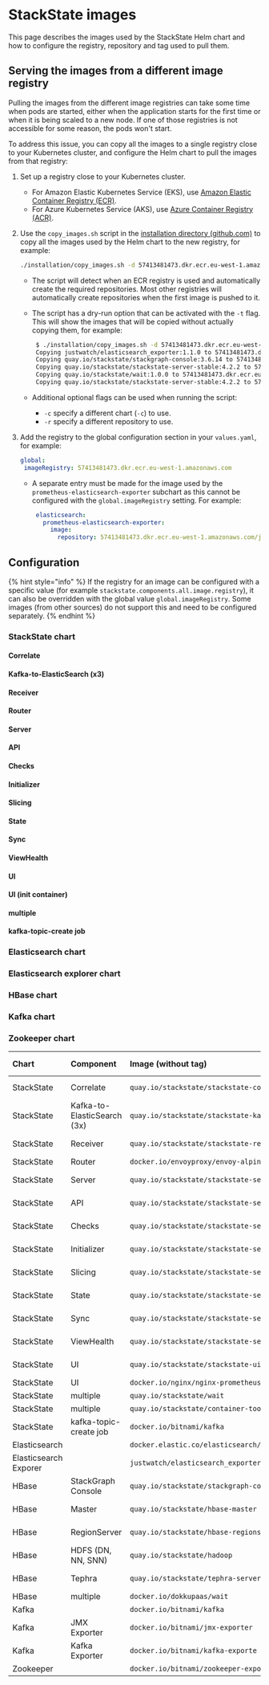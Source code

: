 # StackState images

This page describes the images used by the StackState Helm chart and how to configure the registry, repository and tag used to pull them.

## Serving the images from a different image registry

Pulling the images from the different image registries can take some time when pods are started, either when the application starts for the first time or when it is being scaled to a new node. If one of those registries is not accessible for some reason, the pods won't start.

To address this issue, you can copy all the images to a single registry close to your Kubernetes cluster, and configure the Helm chart to pull the images from that registry:

1. Set up a registry close to your Kubernetes cluster.
   * For Amazon Elastic Kubernetes Service \(EKS\), use [Amazon Elastic Container Registry \(ECR\)](https://aws.amazon.com/ecr/).
   * For Azure Kubernetes Service \(AKS\), use [Azure Container Registry \(ACR\)](https://azure.microsoft.com/en-us/services/container-registry/).
2. Use the `copy_images.sh` script in the [installation directory \(github.com\)](https://github.com/StackVista/helm-charts/tree/master/stable/stackstate/installation) to copy all the images used by the Helm chart to the new registry, for example:

   ```bash
   ./installation/copy_images.sh -d 57413481473.dkr.ecr.eu-west-1.amazonaws.com
   ```

   * The script will detect when an ECR registry is used and automatically create the required repositories. Most other registries will automatically create repositories when the first image is pushed to it.
   * The script has a dry-run option that can be activated with the `-t` flag. This will show the images that will be copied without actually copying them, for example:

     ```bash
      $ ./installation/copy_images.sh -d 57413481473.dkr.ecr.eu-west-1.amazonaws.com -t
      Copying justwatch/elasticsearch_exporter:1.1.0 to 57413481473.dkr.ecr.eu-west-1.amazonaws.com/justwatch/elasticsearch_exporter:1.1.0 (dry-run)
      Copying quay.io/stackstate/stackgraph-console:3.6.14 to 57413481473.dkr.ecr.eu-west-1.amazonaws.com/stackstate/stackgraph-console:3.6.14 (dry-run)
      Copying quay.io/stackstate/stackstate-server-stable:4.2.2 to 57413481473.dkr.ecr.eu-west-1.amazonaws.com/stackstate/stackstate-server-stable:4.2.2 (dry-run)
      Copying quay.io/stackstate/wait:1.0.0 to 57413481473.dkr.ecr.eu-west-1.amazonaws.com/stackstate/wait:1.0.0 (dry-run)
      Copying quay.io/stackstate/stackstate-server-stable:4.2.2 to 57413481473.dkr.ecr.eu-west-1.amazonaws.com/stackstate/stackstate-server-stable:4.2.2 (dry-run)
     ```

   * Additional optional flags can be used when running the script:
     * `-c` specify a different chart (`-c`) to use.
     * `-r` specify a different repository to use.

3. Add the registry to the global configuration section in your `values.yaml`, for example:

   ```yaml
   global:
    imageRegistry: 57413481473.dkr.ecr.eu-west-1.amazonaws.com
   ```

   * A separate entry must be made for the image used by the `prometheus-elasticsearch-exporter` subchart as this cannot be configured with the `global.imageRegistry` setting. For example:

     ```yaml
      elasticsearch:
        prometheus-elasticsearch-exporter:
          image:
            repository: 57413481473.dkr.ecr.eu-west-1.amazonaws.com/justwatch/elasticsearch_exporter
     ```

## Configuration

{% hint style="info" %}
If the registry for an image can be configured with a specific value \(for example `stackstate.components.all.image.registry`\), it can also be overridden with the global value `global.imageRegistry`. Some images \(from other sources\) do not support this and need to be configured separately.
{% endhint %}

### StackState chart

#### Correlate

#### Kafka-to-ElasticSearch (x3)

#### Receiver

#### Router

#### Server

#### API

#### Checks

#### Initializer

#### Slicing

#### State

#### Sync

#### ViewHealth

#### UI

#### UI (init container)

#### multiple

#### kafka-topic-create job

### Elasticsearch chart

### Elasticsearch explorer chart

### HBase chart

### Kafka chart

### Zookeeper chart

| Chart | Component | Image \(without tag\) | Value for registry \(can be overridden with `global.imageRegistry`\) | Value for repository | Value for tag |
| :--- | :--- | :--- | :--- | :--- | :--- |
| StackState | Correlate | `quay.io/stackstate/stackstate-correlate` | `stackstate.components.all.image.registry` | `stackstate.components.correlate.image.repository` | `stackstate.components.correlate.image.tag` \(defaults to `stackstate.components.all.image.tag`\) |
| StackState | Kafka-to-ElasticSearch \(3x\) | `quay.io/stackstate/stackstate-kafka-to-es` | `stackstate.components.all.image.registry` | `stackstate.components.k2es.image.repository` | `stackstate.components.k2es.image.tag` \(defaults to `stackstate.components.all.image.tag`\) |
| StackState | Receiver | `quay.io/stackstate/stackstate-receiver` | `stackstate.components.all.image.registry` | `stackstate.components.receiver.image.repository` | `stackstate.components.receiver.image.tag` \(defaults to `stackstate.components.all.image.tag`\) |
| StackState | Router | `docker.io/envoyproxy/envoy-alpine` | `stackstate.components.router.image.registry` | `stackstate.components.router.image.repository` | `stackstate.components.router.image.tag` |
| StackState | Server | `quay.io/stackstate/stackstate-server` | `stackstate.components.all.image.registry` | `stackstate.components.server.image.repository` | `stackstate.components.server.image.tag` \(defaults to `stackstate.components.all.image.tag`\) |
| StackState | API | `quay.io/stackstate/stackstate-server` | `stackstate.components.all.image.registry` | `stackstate.components.api.image.repository` | `stackstate.components.api.image.tag` \(defaults to `stackstate.components.all.image.tag`\) |
| StackState | Checks | `quay.io/stackstate/stackstate-server` | `stackstate.components.all.image.registry` | `stackstate.components.checks.image.repository` | `stackstate.components.checks.image.tag` \(defaults to `stackstate.components.all.image.tag`\) |
| StackState | Initializer | `quay.io/stackstate/stackstate-server` | `stackstate.components.all.image.registry` | `stackstate.components.initializer.image.repository` | `stackstate.components.initializer.image.tag` \(defaults to `stackstate.components.all.image.tag`\) |
| StackState | Slicing | `quay.io/stackstate/stackstate-server` | `stackstate.components.all.image.registry` | `stackstate.components.slicing.image.repository` | `stackstate.components.slicing.image.tag` \(defaults to `stackstate.components.all.image.tag`\) |
| StackState | State | `quay.io/stackstate/stackstate-server` | `stackstate.components.all.image.registry` | `stackstate.components.state.image.repository` | `stackstate.components.state.image.tag` \(defaults to `stackstate.components.all.image.tag`\) |
| StackState | Sync | `quay.io/stackstate/stackstate-server` | `stackstate.components.all.image.registry` | `stackstate.components.sync.image.repository` | `stackstate.components.sync.image.tag` \(defaults to `stackstate.components.all.image.tag`\) |
| StackState | ViewHealth | `quay.io/stackstate/stackstate-server` | `stackstate.components.all.image.registry` | `stackstate.components.viewHealth.image.repository` | `stackstate.components.viewHealth.image.tag` \(defaults to `stackstate.components.all.image.tag`\) |
| StackState | UI | `quay.io/stackstate/stackstate-ui` | `stackstate.components.all.image.registry` | `stackstate.components.ui.image.repository` | `stackstate.components.ui.image.tag` \(defaults to `stackstate.components.all.image.tag`\) |
| StackState | UI | `docker.io/nginx/nginx-prometheus-exporter` | `stackstate.components.nginxPrometheusExporter.image.registry` | `stackstate.components.nginxPrometheusExporter.image.repository` | `stackstate.components.nginxPrometheusExporter.image.tag` |
| StackState | multiple | `quay.io/stackstate/wait` | `stackstate.components.wait.image.registry` | `stackstate.components.wait.image.repository` | `stackstate.components.wait.image.tag` |
| StackState | multiple | `quay.io/stackstate/container-tools` | `stackstate.components.containerTools.image.registry` | `stackstate.components.containerTools.image.repository` | `stackstate.components.containerTools.image.tag` |
| StackState | kafka-topic-create job | `docker.io/bitnami/kafka` | `stackstate.components.kafkaTopicCreate.image.registry` | `stackstate.components.kafkaTopicCreate.image.repository` | `stackstate.components.kafkaTopicCreate.image.tag` |
| Elasticsearch |  | `docker.elastic.co/elasticsearch/elasticsearch` | `elasticSearch.imageRegistry` | `elasticsearch.imageRepository` | `elasticsearch.imageTag` |
| Elasticsearch Exporer |  | `justwatch/elasticsearch_exporter` | N/A | `elasticsearch.prometheus-elasticsearch-exporter.image.repository` | `elasticsearch.prometheus-elasticsearch-exporter.image.tag` |
| HBase | StackGraph Console | `quay.io/stackstate/stackgraph-console` | `hbase.all.image.registry` | `hbase.console.image.repository` | `hbase.console.image.tag` \(defaults to `hbase.stackgraph.image.tag`\) |
| HBase | Master | `quay.io/stackstate/hbase-master` | `hbase.all.image.registry` | `hbase.hbase.master.image.repository` | `hbase.hbase.master.image.tag` \(defaults to `hbase.stackgraph.image.tag`\) |
| HBase | RegionServer | `quay.io/stackstate/hbase-regionserver` | `hbase.all.image.registry` | `hbase.hbase.regionserver.image.repository` | `hbase.hbase.regionserver.image.tag` \(defaults to `stackgraph.image.tag`\) |
| HBase | HDFS \(DN, NN, SNN\) | `quay.io/stackstate/hadoop` | `hbase.all.image.registry` | `hbase.hdfs.image.repository` | `hbase.hdfs.image.tag` |
| HBase | Tephra | `quay.io/stackstate/tephra-server` | `hbase.all.image.registry` | `hbase.tephra.image.repository` | `hbase.tephra.image.tag` \(defaults to `hbase.stackgraph.image.tag`\) |
| HBase | multiple | `docker.io/dokkupaas/wait` | `hbase.wait.image.registry` | `hbase.wait.image.repository` | `hbase.wait.image.tag` |
| Kafka |  | `docker.io/bitnami/kafka` | `kafka.image.registry` | `kafka.image.repository` | `kafka.image.tag` |
| Kafka | JMX Exporter | `docker.io/bitnami/jmx-exporter` | `kafka.metrics.jmx.image.registry` | `kafka.metrics.jmx.image.repository` | `kafka.metrics.jmx.image.tag` |
| Kafka | Kafka Exporter | `docker.io/bitnami/kafka-exporte` | `kafka.metrics.kafka.image.registry` | `kafka.metrics.kafka.image.repository` | `kafka.metrics.kafka.image.tag` |
| Zookeeper |  | `docker.io/bitnami/zookeeper-exporter` | `zookeeper.image.registry` | `zookeeper.image.repository` | `zookeeper.image.tag` |

